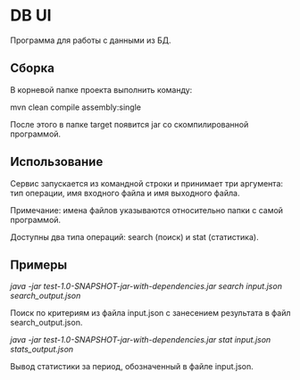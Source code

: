 # DB UI
Программа для работы с данными из БД.

## Сборка
В корневой папке проекта выполнить команду:

mvn clean compile assembly:single

После этого в папке target появится jar со скомпилированной программой.

## Использование
Сервис запускается из командной строки и принимает три аргумента: тип операции, имя входного файла и имя выходного файла.

Примечание: имена файлов указываются относительно папки с самой программой.

Доступны два типа операций: search (поиск) и stat (статистика).

## Примеры
*java -jar test-1.0-SNAPSHOT-jar-with-dependencies.jar search input.json search_output.json*

Поиск по критериям из файла input.json с занесением результата в файл search_output.json.

*java -jar test-1.0-SNAPSHOT-jar-with-dependencies.jar stat input.json stats_output.json*

Вывод статистики за период, обозначенный в файле input.json.
